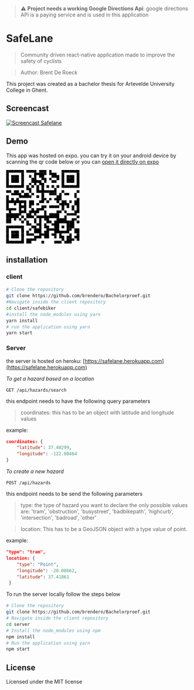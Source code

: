 > :warning: **Project needs a working Google Directions Api**: google directions APi is a paying service and is used in this application

# SafeLane
> Community driven react-native application made to improve the safety of cyclists

> Author: Brent De Roeck

This project was created as a bachelor thesis for Artevelde University College in Ghent. 

## Screencast
[![Screencast Safelane](https://i.ytimg.com/vi/frPNO9WE754/hqdefault.jpg?sqp=-oaymwEZCNACELwBSFXyq4qpAwsIARUAAIhCGAFwAQ==&rs=AOn4CLCoACMpp5xeQDJKhok--pi6xacaDw)](https://www.youtube.com/watch?v=frPNO9WE754)

## Demo
This app was hosted on expo. you can try it on your android device by scanning the qr code below or you can [open it directly on expo](https://expo.io/@brendero/safelane)

![QR Code](./qr-code.png)

## installation
### client
```bash
# Clone the repository
git clone https://github.com/brendero/Bachelorproef.git
#Navigate inside the client repository
cd client/safebiker
#install the node_modules using yarn
yarn install
# run the application using yarn
yarn start
```
### Server
the server is hosted on heroku: [https://safelane.herokuapp.com](https://safelane.herokuapp.com)

*To get a hazard based on a location*
```
GET /api/hazards/search
```
this endpoint needs to have the following query parameters
> coordinates: this has to be an object with latitude and longitude values

example:
```json
coordinates: {
	"latitude": 37.40299,
	"longitude": -122.08464
}
```

*To create a new hazard*
```
POST /api/hazards
```
this endpoint needs to be send the following parameters
> type: the type of hazard you want to declare 
> the only possible values are: 'tram', 'obstruction', 'busystreet', 'badbikepath', 'highcurb', 'intersection', 'badroad', 'other'

> location: This has to be a GeoJSON object with a type value of point. 

example:
```json
"type": "tram",
location: {
 	"type": "Point",
 	"longitude": -20.08662,
 	"latitude": 37.41861
 }
```
To run the server locally follow the steps below
```bash
# Clone the repository
git clone https://github.com/brendero/Bachelorproef.git
# Navigate inside the client repository
cd server
# Install the node_modules using npm
npm install
# Run the application using yarn
npm start
```

## License
Licensed under the MIT license

